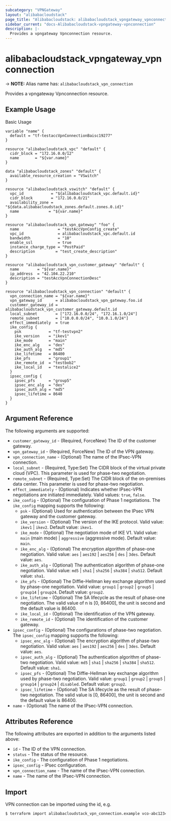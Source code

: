 ```yaml
---
subcategory: "VPNGateway"
layout: "alibabacloudstack"
page_title: "Alibabacloudstack: alibabacloudstack_vpngateway_vpnconnection"
sidebar_current: "docs-Alibabacloudstack-vpngateway-vpnconnection"
description: |- 
  Provides a vpngateway Vpnconnection resource.
---
```


# alibabacloudstack_vpngateway_vpnconnection
-> **NOTE:** Alias name has: `alibabacloudstack_vpn_connection`

Provides a vpngateway Vpnconnection resource.

## Example Usage

Basic Usage

```hcl
variable "name" {
  default = "tf-testaccVpnConnectionBaisc19277"
}

resource "alibabacloudstack_vpc" "default" {
  cidr_block = "172.16.0.0/12"
  name       = "${var.name}"
}

data "alibabacloudstack_zones" "default" {
  available_resource_creation = "VSwitch"
}

resource "alibabacloudstack_vswitch" "default" {
  vpc_id            = "${alibabacloudstack_vpc.default.id}"
  cidr_block        = "172.16.0.0/21"
  availability_zone = "${data.alibabacloudstack_zones.default.zones.0.id}"
  name             = "${var.name}"
}

resource "alibabacloudstack_vpn_gateway" "foo" {
  name                 = "testAccVpnConfig_create"
  vpc_id               = alibabacloudstack_vpc.default.id
  bandwidth            = "10"
  enable_ssl           = true
  instance_charge_type = "PostPaid"
  description         = "test_create_description"
}

resource "alibabacloudstack_vpn_customer_gateway" "default" {
  name        = "${var.name}"
  ip_address  = "42.104.22.210"
  description = "testAccVpnConnectionDesc"
}

resource "alibabacloudstack_vpn_connection" "default" {
  vpn_connection_name = "${var.name}"
  vpn_gateway_id      = alibabacloudstack_vpn_gateway.foo.id
  customer_gateway_id = alibabacloudstack_vpn_customer_gateway.default.id
  local_subnet        = ["172.16.0.0/24", "172.16.1.0/24"]
  remote_subnet       = ["10.0.0.0/24", "10.0.1.0/24"]
  effect_immediately  = true
  ike_config {
    psk            = "tf-testvpn2"
    ike_version    = "ikev1"
    ike_mode       = "main"
    ike_enc_alg    = "des"
    ike_auth_alg   = "md5"
    ike_lifetime   = 86400
    ike_pfs        = "group1"
    ike_remote_id  = "testbob2"
    ike_local_id   = "testalice2"
  }
  ipsec_config {
    ipsec_pfs      = "group5"
    ipsec_enc_alg  = "des"
    ipsec_auth_alg = "md5"
    ipsec_lifetime = 8640
  }
}
```

## Argument Reference

The following arguments are supported:

* `customer_gateway_id` - (Required, ForceNew) The ID of the customer gateway.
* `vpn_gateway_id` - (Required, ForceNew) The ID of the VPN gateway.
* `vpn_connection_name` - (Optional) The name of the IPsec-VPN connection.
* `local_subnet` - (Required, Type:Set) The CIDR block of the virtual private cloud (VPC). This parameter is used for phase-two negotiation.
* `remote_subnet` - (Required, Type:Set) The CIDR block of the on-premises data center. This parameter is used for phase-two negotiation.
* `effect_immediately` - (Optional) Indicates whether IPsec-VPN negotiations are initiated immediately. Valid values: `true`, `false`.
* `ike_config` - (Optional) The configuration of Phase 1 negotiations. The `ike_config` mapping supports the following:
  * `psk` - (Optional) Used for authentication between the IPsec VPN gateway and the customer gateway.
  * `ike_version` - (Optional) The version of the IKE protocol. Valid value: `ikev1` | `ikev2`. Default value: `ikev1`.
  * `ike_mode` - (Optional) The negotiation mode of IKE V1. Valid value: `main` (main mode) | `aggressive` (aggressive mode). Default value: `main`.
  * `ike_enc_alg` - (Optional) The encryption algorithm of phase-one negotiation. Valid value: `aes` | `aes192` | `aes256` | `des` | `3des`. Default value: `aes`.
  * `ike_auth_alg` - (Optional) The authentication algorithm of phase-one negotiation. Valid value: `md5` | `sha1` | `sha256` | `sha384` | `sha512`. Default value: `sha1`.
  * `ike_pfs` - (Optional) The Diffie-Hellman key exchange algorithm used by phase-one negotiation. Valid value: `group1` | `group2` | `group5` | `group14` | `group24`. Default value: `group2`.
  * `ike_lifetime` - (Optional) The SA lifecycle as the result of phase-one negotiation. The valid value of n is [0, 86400], the unit is second and the default value is 86400.
  * `ike_local_id` - (Optional) The identification of the VPN gateway.
  * `ike_remote_id` - (Optional) The identification of the customer gateway.
* `ipsec_config` - (Optional) The configurations of phase-two negotiation. The `ipsec_config` mapping supports the following:
  * `ipsec_enc_alg` - (Optional) The encryption algorithm of phase-two negotiation. Valid value: `aes` | `aes192` | `aes256` | `des` | `3des`. Default value: `aes`.
  * `ipsec_auth_alg` - (Optional) The authentication algorithm of phase-two negotiation. Valid value: `md5` | `sha1` | `sha256` | `sha384` | `sha512`. Default value: `sha1`.
  * `ipsec_pfs` - (Optional) The Diffie-Hellman key exchange algorithm used by phase-two negotiation. Valid value: `group1` | `group2` | `group5` | `group14` | `group24` | `disabled`. Default value: `group2`.
  * `ipsec_lifetime` - (Optional) The SA lifecycle as the result of phase-two negotiation. The valid value is [0, 86400], the unit is second and the default value is 86400.
* `name` - (Optional) The name of the IPsec-VPN connection.

## Attributes Reference

The following attributes are exported in addition to the arguments listed above:

* `id` - The ID of the VPN connection.
* `status` - The status of the resource.
* `ike_config` - The configuration of Phase 1 negotiations.
* `ipsec_config` - IPsec configuration.
* `vpn_connection_name` - The name of the IPsec-VPN connection.
* `name` - The name of the IPsec-VPN connection.

## Import

VPN connection can be imported using the id, e.g.

```bash
$ terraform import alibabacloudstack_vpn_connection.example vco-abc123456
```